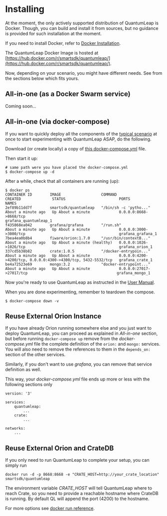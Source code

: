 # Installing

At the moment, the only actively supported distribution of QuantumLeap is Docker. Though, you can build and install it from sources, but no guidance is provided for such installation at the moment.

If you need to install Docker, refer to [Docker Installation](https://docs.docker.com/engine/installation/).

The QuantumLeap Docker Image is hosted at [https://hub.docker.com/r/smartsdk/quantumleap/](https://hub.docker.com/r/smartsdk/quantumleap/).

Now, depending on your scenario, you might have different needs. See from the sections below which fits yours.


## All-in-one (as a Docker Swarm service)

Coming soon...


## All-in-one (via docker-compose)

If you want to quickly deploy all the components of the [typical scenario](../index.md) at once to start experimenting with QuantumLeap ASAP, do the following.

Download (or create locally) a copy of [this docker-compose.yml](https://raw.githubusercontent.com/smartsdk/ngsi-timeseries-api/master/experiments/grafana/docker-compose.yml) file.

Then start it up:

    # same path were you have placed the docker-compose.yml
    $ docker-compose up -d

After a while, check that all containers are running (up):

    $ docker ps
    CONTAINER ID        IMAGE                  COMMAND                  CREATED              STATUS                        PORTS                                                           NAMES
    2ef89b11dd7f        smartsdk/quantumleap   "/bin/sh -c 'pytho..."   About a minute ago   Up About a minute             0.0.0.0:8668->8668/tcp                                          grafana_quantumleap_1
    f435868ea042        grafana/grafana        "/run.sh"                About a minute ago   Up About a minute             0.0.0.0:3000->3000/tcp                                          grafana_grafana_1
    7bea4ea0b8b4        fiware/orion:1.7.0     "/usr/bin/contextB..."   About a minute ago   Up About a minute (healthy)   0.0.0.0:1026->1026/tcp                                          grafana_orion_1
    337cd5b38b82        crate:1.0.5            "/docker-entrypoin..."   About a minute ago   Up About a minute             0.0.0.0:4200->4200/tcp, 0.0.0.0:4300->4300/tcp, 5432-5532/tcp   grafana_crate_1
    be4a72523e69        mongo:3.2              "docker-entrypoint..."   About a minute ago   Up About a minute             0.0.0.0:27017->27017/tcp                                        grafana_mongo_1

Now you're ready to use QuantumLeap as instructed in the [User Manual](../user/index.md).

When you are done experimenting, remember to teardown the compose.

    $ docker-compose down -v


## Reuse External Orion Instance

If you have already Orion running somewhere else and you just want to deploy QuantumLeap, you can proceed as explained in *All-in-one* section, but before running ```docker-compose up``` remove from the *docker-compose.yml* file the complete definition of the ```orion:``` and ```mongo:``` services. You will also need to remove the references to them in the ```depends_on:``` section of the other services.

Similarly, if you don't want to use *grafana*, you can remove that service definition as well.

This way, your *docker-compose.yml* file ends up more or less with the following sections only

    version: '3'

    services:
        quantumleap:
            ...
        crate:
            ...

    networks:
        ...

## Reuse External Orion and CrateDB

If you only need to run QuantumLeap to complete your setup, you can simply run

    docker run -d -p 8668:8668 -e "CRATE_HOST=http://your_crate_location" smartsdk/quantumleap

The environment variable *CRATE_HOST* will tell QuantumLeap where to reach Crate, so you need to provide a reachable hostname where CrateDB is running. By default QL will append the port (4200) to the hostname.

For more options see [docker run reference](https://docs.docker.com/engine/reference/run/).
